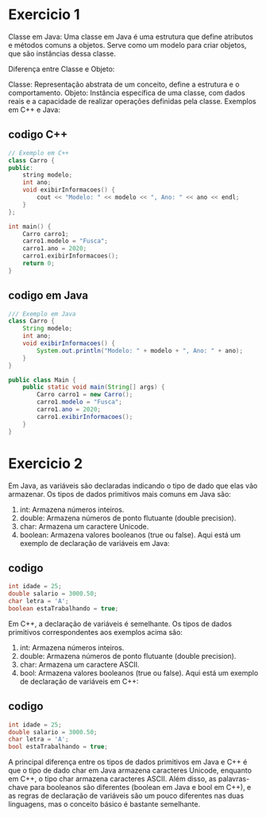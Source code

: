  # Exercicio 1

Classe em Java:
Uma classe em Java é uma estrutura que define atributos e métodos comuns a objetos. Serve como um modelo para criar objetos, que são instâncias dessa classe.

Diferença entre Classe e Objeto:

Classe: Representação abstrata de um conceito, define a estrutura e o comportamento.
Objeto: Instância específica de uma classe, com dados reais e a capacidade de realizar operações definidas pela classe.
Exemplos em C++ e Java:

## codigo C++
~~~cpp
// Exemplo em C++
class Carro {
public:
    string modelo;
    int ano;
    void exibirInformacoes() {
        cout << "Modelo: " << modelo << ", Ano: " << ano << endl;
    }
};

int main() {
    Carro carro1;
    carro1.modelo = "Fusca";
    carro1.ano = 2020;
    carro1.exibirInformacoes();
    return 0;
}
~~~

## codigo em Java
~~~java
/// Exemplo em Java
class Carro {
    String modelo;
    int ano;
    void exibirInformacoes() {
        System.out.println("Modelo: " + modelo + ", Ano: " + ano);
    }
}

public class Main {
    public static void main(String[] args) {
        Carro carro1 = new Carro();
        carro1.modelo = "Fusca";
        carro1.ano = 2020;
        carro1.exibirInformacoes();
    }
}

~~~

# Exercicio 2

Em Java, as variáveis são declaradas indicando o tipo de dado que elas vão armazenar. Os tipos de dados primitivos mais comuns em Java são:

1. int: Armazena números inteiros.
2. double: Armazena números de ponto flutuante (double precision).
3. char: Armazena um caractere Unicode.
4. boolean: Armazena valores booleanos (true ou false).
Aqui está um exemplo de declaração de variáveis em Java:

## codigo
~~~java
int idade = 25;
double salario = 3000.50;
char letra = 'A';
boolean estaTrabalhando = true;
~~~

Em C++, a declaração de variáveis é semelhante. Os tipos de dados primitivos correspondentes aos exemplos acima são:

1. int: Armazena números inteiros.
2. double: Armazena números de ponto flutuante (double precision).
3. char: Armazena um caractere ASCII.
4. bool: Armazena valores booleanos (true ou false).
Aqui está um exemplo de declaração de variáveis em C++:

## codigo
~~~cpp
int idade = 25;
double salario = 3000.50;
char letra = 'A';
bool estaTrabalhando = true;
~~~

A principal diferença entre os tipos de dados primitivos em Java e C++ é que o tipo de dado char em Java armazena caracteres Unicode, enquanto em C++, o tipo char armazena caracteres ASCII. Além disso, as palavras-chave para booleanos são diferentes (boolean em Java e bool em C++), e as regras de declaração de variáveis são um pouco diferentes nas duas linguagens, mas o conceito básico é bastante semelhante.